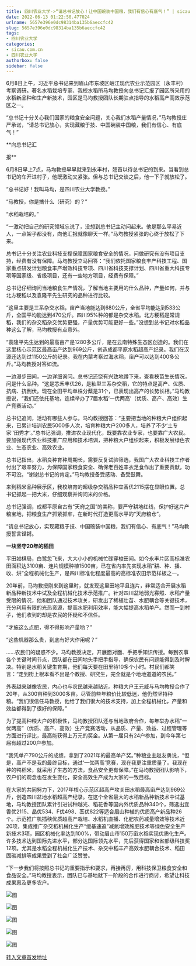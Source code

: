 ```yaml
---
title: 四川农业大学->“请总书记放心！让中国碗装中国粮，我们有信心有底气！” | sicau.com.cn
date: 2022-06-13 01:22:50.477024
urlname: 5657e396e0dc98314ba135b6aeccfc42
slug: 5657e396e0dc98314ba135b6aeccfc42
tags: 
- 四川农业大学
categories:
- sicau.com.cn
- 四川农业大学
authorbox: false
sidebar: false
---
```

6月8日上午，习近平总书记来到眉山市东坡区岷江现代农业示范园区（永丰村）考察调研。著名水稻栽培专家、我校水稻所马均教授向总书记汇报了园区所采用的水稻新品种和生产新技术，园区是马均教授团队长期驻点指导的水稻高产高效示范区之一。  

“总书记十分关心我们国家的粮食安全问题，关心我们水稻产量情况，”马均教授庄严承诺，“请总书记放心，实现藏粮于技、中国碗装中国粮，我们有信心、有底气！”

**向总书记汇
<!--more-->
报**

6月8日早上7点，马均教授早早就来到永丰村，翘首以待总书记的到来。当看到总书记的车开进村子，他既激动又紧张。但与总书记交谈之后，他一下子就放松了。

“总书记好！我叫马均，是四川农业大学教授。”

“马教授，你是搞什么（研究）的？”

“水稻栽培的。”

“一激动把自己的研究领域忘说了，没想到总书记主动问起来。他是那么平易近人，一点架子都没有，向他汇报就像聊天一样。”马均教授紧张的心终于放松了下来。

总书记十分关注农业科技支撑保障国家粮食安全的情况，问做研究有没有项目支持，经费有没有保障。马均教授立马回答：“我们依托国家粮食丰产科技工程、国家重点研发计划粮食丰产增效科技专项、四川省科技支撑计划、四川省重大科技专项等国家级、省级项目，还有一些地方项目，经费有保障。”

总书记仔细询问当地粮食生产情况，了解当地主要用的什么品种，产量如何，并与北方粳稻以及袁隆平先生研究的品种进行比较。

“这里主要是三系杂交水稻，亩产当地能达到680公斤，全省平均能达到533公斤，全国平均能达到470公斤。四川95%种的都是杂交水稻。北方粳稻是常规稻，我们的杂交稻杂交优势更强，产量优势可能更好一些。”没想到总书记对水稻品种这么了解，马均教授有点意外。

“袁隆平先生达到的最高亩产是1280多公斤，是在云南特殊生态区创造的。我们在这里核心示范区最高亩产达到969公斤，创造成都平原水稻超高产纪录。我们在汉源还达到过1150公斤的纪录。我在内蒙考察过海水稻，亩产可以达到400多公斤。”马均教授对答如流。

一边漫步田间，一边详细询问。总书记还饶有兴致地蹲下来，查看秧苗生长情况，问是什么品种。“这是芯禾丰优26，是籼型三系杂交稻，它的特点是高产、优质、抗病、抗倒伏。现在全田平均单株分蘖是31个，已表现出高产的长势长相。”马均教授说，“我们还依托基地，连续举办了7届水稻‘一优两高’（优质、高产、高效）生产竞赛活动。”

总书记追问，活动有哪些人参与。马均教授回答：“主要把当地的种粮大户组织起来，已累计培训农民5000多人次，培育种粮大户200多人，培养了不少‘土专家’‘田秀才’。”总书记强调，推进农业现代化，既要靠农业专家，也要靠广大农民。要加强现代农业科技推广应用和技术培训，把种粮大户组织起来，积极发展绿色农业、生态农业、高效农业。

总书记指出，水稻良种育种周期长，需要反复试验筛选，我国广大农业科技工作者付出了艰辛努力，为保障国家粮食安全、确保老百姓丰衣足食作出了重要贡献，功不可没。“谢谢总书记的肯定。”马均教授备受感动、备受鼓舞。

来到稻米品种展示区，我校培育的超级杂交稻品种宜香优2115摆在显眼位置。总书记抓起一把大米，仔细观察并询问米的价格。

总书记强调，成都平原自古有“天府之国”的美称，要严守耕地红线，保护好这片产粮宝地，把粮食生产抓紧抓牢，在新时代打造更高水平的“天府粮仓”。

“请总书记放心，实现藏粮于技、中国碗装中国粮，我们有信心、有底气！”马均教授誓言铿锵。

**一块坚守20年的稻田**

平田如棋局，白鹭忽飞来，大大小小的机械忙碌穿梭田间。如今永丰片区高标准农田面积达3100亩、连片规模种植1500亩，已在省内率先实现水稻“耕、种、播、收、烘”全程机械化生产，是四川标准化程度最高的高标准农田示范样板之一。

20年前，马均教授刚来到这里时，就发现这里田地平且连片，非常适合开展水稻新品种新技术中试及全程机械化技术示范推广。针对四川盆地弱光寡照、水稻产量受限的情况，他和团队通过技术攻关，研发出了稀植壮苗、水肥耦合等关键技术，充分利用有限的光热资源，提高水肥利用效率，能大幅提高水稻单产。然而一到村子，他们收到的却是农民的怀疑和不信任。

“才施这么点肥，得不得影响产量哟？”

“这些机器那么贵，到底有好大作用呢？”

……农民们的疑惑不少。马均教授决定，开展面对面、手把手知识传授。每到农事各个关键时间节点，团队都在田间地头手把手指导，确保农民有问题能得到及时解决。特别是水稻关键生育期，他们每天要在田里待10多个小时。村民们都笑言：“走到街上根本看不出是个教授、研究生，完全就是个地地道道的农民。”

外表越来越像农民，内心也与农民越来越贴近。种粮大户王元威与马均教授合作了20年，从300亩种到3000多亩。尽管前些年粮价比较低迷，他仍然坚持种粮。“我们很信任马教授，他给了我们很大的技术支持，加上全程机械化，产量和效益都得到了很好的保障。”

为了提高种粮大户的积极性，马均教授团队还与当地政府合作，每年举办水稻“一优两高”（优质、高产、高效）生产竞赛活动，从品质、产量、效益、过程管理等方面进行评比，最高能获得上万元的奖金。从第一届只有24户参加，到今年第七届有超过200户参加。

“我凭单产790公斤的成绩，拿到了2021年的最高单产奖。”种粮业主赵友勇说，“但是，高产不是我的最终目标，通过‘一优两高’竞赛，现在我更注重质量了。我现在种的鸭稻米，就采用了生态的方法，食品安全更有保障。”在马均教授团队影响下，农户们的观念也在发生变化，安全高效生产成为大家的一致目标。

在大家的共同努力下，2017年核心示范区超高产攻关田水稻最高亩产达到969公斤，创造四川盆地水稻超高产纪录。在这个全省最大的水稻新品种新技术中试基地，马均教授团队累计引进试种越光、稻花香等国内外优质品种340个，筛选出宜香优2115、晶优534、F优498、荃优822等适合眉山种植的优质高产新品种26个。示范推广机插秧优质超高产栽培、水稻机直播、化肥农药减量增效等技术近20项，集成推广杂交稻机械化生产“缓基速追”减氮增效施肥技术等绿色安全生产新技术3项，园区机械化率达到100%，带动眉山市150万亩水稻实现优质化生产。许多技术达到国际先进水平，部分达国际领先水平，先后获得国家和省部级科技奖12项。尤其是水稻全程机械化生产技术、杂交中稻丰产高效水肥耦合技术、稻田固碳减排等成果受到了社会广泛赞誉。

“下一步我们将按照总书记的重要指示和要求，再接再厉，用科技保卫粮食安全和食品安全。”马均教授表示，团队已与基地就下一阶段的合作进行商讨，希望让科技成果惠及更多农户。

![图](https://news.sicau.edu.cn/__local/B/47/2F/931485B8B873B19E507821E9DBF_D402F430_154F1.jpg)

![图](https://news.sicau.edu.cn/__local/E/CE/DD/4BB1A710383305A2BEC36BE6626_8D248867_12D79.jpg)

![图](https://news.sicau.edu.cn/__local/D/39/EB/B0B34121E18A9DA731F9222247C_DACBF21C_EBC9.jpg)

![图](https://news.sicau.edu.cn/__local/7/04/03/840081B257BCFAD706B2CBA5ADC_375BD896_157CB.jpg)

![图](https://news.sicau.edu.cn/__local/B/DC/22/389808F9C96FA6BA01177BF5A9C_39104629_CF19.jpg)

[转入文章首发地址](https://news.sicau.edu.cn/info/1135/68301.htm)